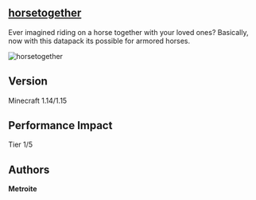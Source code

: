 ## [horsetogether](https://minhaskamal.github.io/DownGit/#/home?url=https://github.com/Metroite/datapacks/tree/master/horsetogether&rootDirectory=false)

Ever imagined riding on a horse together with your loved ones? Basically, now with this datapack its possible for armored horses.

![horsetogether](horsetogether.png?raw=true "Me and the boys on Old Town Road")

## Version

Minecraft 1.14/1.15

## Performance Impact

Tier 1/5

## Authors

**Metroite**
